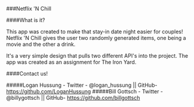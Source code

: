 
###Netflix 'N Chill

####What is it?

This app was created to make that stay-in date night easier for couples! Netflix 'N Chill gives the user two randomly generated  items, one being a movie and the other a drink.

It's a very simple design that pulls two different API's into the project. The app was created as an assignment for The Iron Yard.

####Contact us!

#####Logan Hussung - Twitter - @logan_hussung || GitHub- https://github.com/LoganHussung
#####Bill Gottsch - Twitter - @billygottsch ||  GitHub- https://github.com/billgottsch
